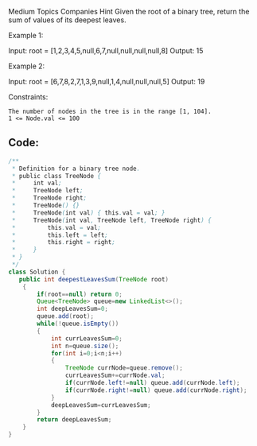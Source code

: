 Medium
Topics
Companies
Hint
Given the root of a binary tree, return the sum of values of its deepest leaves.

 

Example 1:

Input: root = [1,2,3,4,5,null,6,7,null,null,null,null,8]
Output: 15

Example 2:

Input: root = [6,7,8,2,7,1,3,9,null,1,4,null,null,null,5]
Output: 19

 

Constraints:

    The number of nodes in the tree is in the range [1, 104].
    1 <= Node.val <= 100

## Code:

``` java
/**
 * Definition for a binary tree node.
 * public class TreeNode {
 *     int val;
 *     TreeNode left;
 *     TreeNode right;
 *     TreeNode() {}
 *     TreeNode(int val) { this.val = val; }
 *     TreeNode(int val, TreeNode left, TreeNode right) {
 *         this.val = val;
 *         this.left = left;
 *         this.right = right;
 *     }
 * }
 */
class Solution {
   public int deepestLeavesSum(TreeNode root)
    {
        if(root==null) return 0;
        Queue<TreeNode> queue=new LinkedList<>();
        int deepLeavesSum=0;
        queue.add(root);
        while(!queue.isEmpty())
        {
            int currLeavesSum=0;
            int n=queue.size();
            for(int i=0;i<n;i++)
            {
                TreeNode currNode=queue.remove();
                currLeavesSum+=currNode.val;
                if(currNode.left!=null) queue.add(currNode.left);
                if(currNode.right!=null) queue.add(currNode.right);
            }
            deepLeavesSum=currLeavesSum;
        }
        return deepLeavesSum;
    } 
}
```

